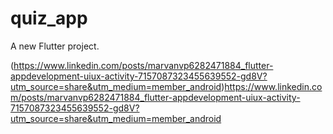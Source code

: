 # quiz_app

A new Flutter project.

(https://www.linkedin.com/posts/marvanvp6282471884_flutter-appdevelopment-uiux-activity-7157087323455639552-gd8V?utm_source=share&utm_medium=member_android)https://www.linkedin.com/posts/marvanvp6282471884_flutter-appdevelopment-uiux-activity-7157087323455639552-gd8V?utm_source=share&utm_medium=member_android

